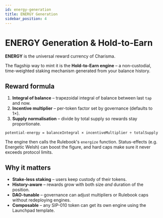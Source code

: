 ```yaml
---
id: energy-generation
title: ENERGY Generation
sidebar_position: 4
---
```


# ENERGY Generation & Hold-to-Earn

**ENERGY** is the universal reward currency of Charisma.

The flagship way to mint it is the **Hold-to-Earn engine** – a non-custodial, time-weighted staking mechanism generated from your balance history.

## Reward formula

1. **Integral of balance** – trapezoidal integral of balance between last `tap` and now.  
2. **Incentive multiplier** – per-token factor set by governance (defaults to 1×).  
3. **Supply normalisation** – divide by total supply so rewards stay proportionate.

`potential-energy = balanceIntegral × incentiveMultiplier ÷ totalSupply`

The engine then calls the Rulebook's `energize` function. Status-effects (e.g. Energetic Welsh) can boost the figure, and hard caps make sure it never exceeds protocol limits.

## Why it matters

* **Stake-less staking** – users keep custody of their tokens.  
* **History-aware** – rewards grow with both size *and* duration of the position.  
* **DAO-tunable** – governance can adjust multipliers or Rulebook caps without redeploying engines.  
* **Composable** – any SIP-010 token can get its own engine using the Launchpad template. 